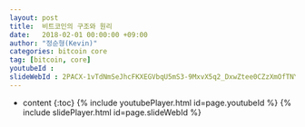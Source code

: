 ```yaml
---
layout: post
title:  비트코인의 구조와 원리
date:   2018-02-01 00:00:00 +09:00
author: "정순형(Kevin)"
categories: bitcoin core
tag: [bitcoin, core]
youtubeId :
slideWebId : 2PACX-1vTdNmSeJhcFKXEGVbqU5mS3-9MxvX5q2_DxwZtee0CZzXmOfTNYwiL-6xYObzowp4XvxArzCua5t_d4
---
```

* content
{:toc}
{% include youtubePlayer.html id=page.youtubeId %}
{% include slidePlayer.html id=page.slideWebId %}
